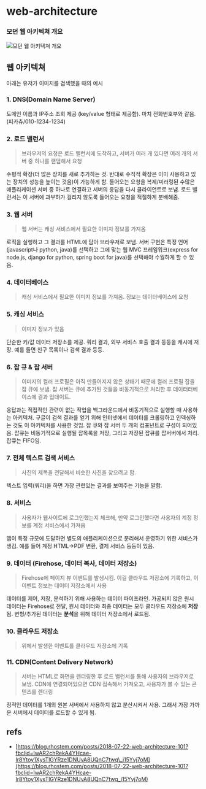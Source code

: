 # web-architecture

### 모던 웹 아키텍쳐 개요

![&#xBAA8;&#xB358; &#xC6F9; &#xC544;&#xD0A4;&#xD14D;&#xCCD0; &#xAC1C;&#xC694;](https://images.ctfassets.net/rpmifyuylbfw/6Qv56PUiQwmgYEokCWKGgW/d7d470aef20abadf6dd29c5de023e529/main.png?w=665)

## 웹 아키텍쳐

아래는 유저가 이미지를 검색했을 때의 예시

### 1. DNS\(Domain Name Server\)

도메인 이름과 IP주소 조회 제공 \(key/value 형태로 제공함\). 마치 전화번호부와 같음. \(피카츄/010-1234-1234\)

### 2. 로드 밸런서

> 브라우저의 요청은 로드 밸런서에 도착하고, 서버가 여러 개 있다면 여러 개의 서버 중 하나를 랜덤해서 요청

수평적 확장\(더 많은 장치를 새로 추가하는 것. 반대로 수직적 확장은 이미 사용하고 있는 장치의 성능을 높이는 것음\)이 가능하게 함. 들어오는 요청을 복제/미러링된 수많은 애플리케이션 서버 중 하나로 연결하고 서버의 응답을 다시 클라이언트로 보냄. 로드 밸런서는 이 서버에 과부하가 걸리지 않도록 들어오는 요청을 적절하게 분배해줌.

### 3. 웹 서버

> 웹 서버는 캐싱 서비스에서 필요한 이미지 정보를 가져옴

로직을 실행하고 그 결과를 HTML에 담아 브라우저로 보냄. 서버 구현은 특정 언어\(javascript나 python, java\)를 선택하고 그에 맞는 웹 MVC 프레임워크\(express for node.js, django for python, spring boot for java\)를 선택해야 수월하게 할 수 있음.

### 4. 데이터베이스

> 캐싱 서비스에서 필요한 이미지 정보를 가져옴. 정보는 데이터베이스에 요청

### 5. 캐싱 서비스

> 이미지 정보가 있음

단순한 키/값 데이터 저장소를 제공. 쿼리 결과, 외부 서비스 호출 결과 등등을 캐시에 저장. 예를 들면 친구 목록이나 검색 결과 등등.

### 6. 잡 큐 & 잡 서버

> 이미지의 컬러 프로필은 아직 만들어지지 않은 상태기 때문에 컬러 프로필 잡을 잡 큐에 보냄. 잡 서버는 큐에 추가된 것들을 비동기적으로 처리한 후 데이터터베이스에 결과 업데이트.

응답과는 직접적인 관련이 없는 작업을 백그라운드에서 비동기적으로 실행할 때 사용하는 아키텍처. 구글이 검색 결과를 얻기 위해 인터넷에서 데이터를 크롤링하고 인덱싱하는 것도 이 아키텍처를 사용한 것임. 잡 큐와 잡 서버 두 개의 컴포넌트로 구성이 되어있음. 잡큐는 비동기적으로 실행될 잡목록을 저장, 그리고 저장된 잡큐를 잡서버에서 처리. 잡큐는 FIFO임.

### 7. 전체 텍스트 검색 서비스

> 사진의 제목을 전달해서 비슷한 사진을 찾으려고 함.

텍스트 입력\(쿼리\)을 하면 가장 관련있는 결과를 보여주는 기능을 말함.

### 8. 서비스

> 사용자가 웹사이트에 로그인했는지 체크해, 만약 로그인했다면 사용자의 계정 정보를 계정 서비스에서 가져옴

앱이 특정 규모에 도달하면 별도의 애플리케이션으로 분리해서 운영하기 위한 서비스가 생김. 예를 들어 계정 HTML-&gt;PDF 변환, 결제 서비스 등등이 있음.

### 9. 데이터 \(Firehose, 데이터 복사, 데이터 저장소\)

> Firehose에 페이지 뷰 이벤트를 발생시킴. 이걸 클라우드 저장소에 기록하고, 이 이벤트 정보는 데이터 저장소에서 사용

데이터를 제어, 저장, 분석하기 위해 사용하는 데이터 파이프라인. 가공되지 않은 원시 데이터는 Firehose로 전달, 원시 데이터와 최종 데이터는 모두 클라우드 저장소에 **저장**됨. 변형/추가된 데이터는 **분석**을 위해 데이터 저장소에서 로드됨.

### 10. 클라우드 저장소

> 위에서 발생한 이벤트를 클라우드 저장소에 기록

### 11. CDN\(Content Delivery Network\)

> 서버는 HTML로 화면을 렌더링한 후 로드 밸런서를 통해 사용자의 브라우저로 보냄. CDN에 연결되어있으면 CDN 접속해서 가져오고, 사용자가 볼 수 있는 콘텐츠를 렌더링

정적인 데이터를 1개의 원본 서버에서 사용하지 않고 분산시켜서 사용. 그래서 가장 가까운 서버에서 데이터를 로드할 수 있게 됨.

## refs

* [https://blog.rhostem.com/posts/2018-07-22-web-architecture-101?fbclid=IwAR2chRekA4YHcae-Ir8Ytoy1XysTlGYRze1DNUvA8UQnC7twq\_i15Yvj7oM](https://blog.rhostem.com/posts/2018-07-22-web-architecture-101?fbclid=IwAR2chRekA4YHcae-Ir8Ytoy1XysTlGYRze1DNUvA8UQnC7twq_i15Yvj7oM)


